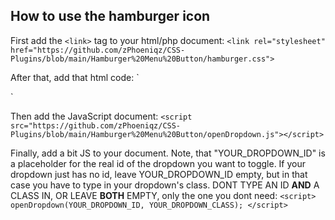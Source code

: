 ## How to use the hamburger icon

First add the `<link>` tag to your html/php document:
`<link rel="stylesheet" href="https://github.com/zPhoeniqz/CSS-Plugins/blob/main/Hamburger%20Menu%20Button/hamburger.css">`

After that, add that html code:
`<div class="menu-bttn">
  <div class="menu-bttn-burger">
  </div>
</div>`

Then add the JavaScript document:
`<script src="https://github.com/zPhoeniqz/CSS-Plugins/blob/main/Hamburger%20Menu%20Button/openDropdown.js"></script>`

Finally, add a bit JS to your document. Note, that "YOUR_DROPDOWN_ID" is a placeholder for the real id of the dropdown you want to toggle. If your dropdown just has no id,
leave YOUR_DROPDOWN_ID empty, but in that case you have to type in your dropdown's class. DONT TYPE AN ID **AND** A CLASS IN, OR LEAVE **BOTH** EMPTY, only the one you dont need:
`<script>
  openDropdown(YOUR_DROPDOWN_ID, YOUR_DROPDOWN_CLASS);
</script>`
